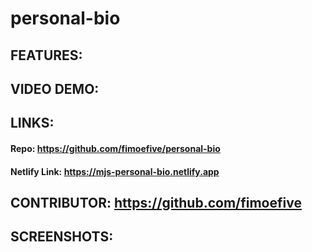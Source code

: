# personal-bio

## FEATURES:

## VIDEO DEMO:

## LINKS:
#### Repo: https://github.com/fimoefive/personal-bio

#### Netlify Link: https://mjs-personal-bio.netlify.app


## CONTRIBUTOR: https://github.com/fimoefive

## SCREENSHOTS:
